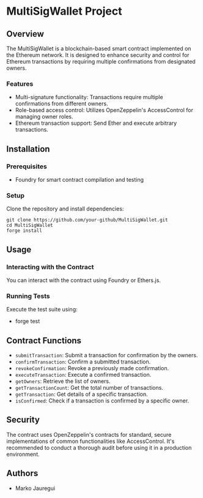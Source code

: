 # MultiSigWallet Project

## Overview

The MultiSigWallet is a blockchain-based smart contract implemented on the Ethereum network. It is designed to enhance security and control for Ethereum transactions by requiring multiple confirmations from designated owners.

### Features

- Multi-signature functionality: Transactions require multiple confirmations from different owners.
- Role-based access control: Utilizes OpenZeppelin's AccessControl for managing owner roles.
- Ethereum transaction support: Send Ether and execute arbitrary transactions.

## Installation

### Prerequisites

- Foundry for smart contract compilation and testing

### Setup

Clone the repository and install dependencies:

```
git clone https://github.com/your-github/MultiSigWallet.git
cd MultiSigWallet
forge install
```

## Usage

### Interacting with the Contract

You can interact with the contract using Foundry or Ethers.js.

### Running Tests

Execute the test suite using:

- forge test

## Contract Functions

- `submitTransaction`: Submit a transaction for confirmation by the owners.
- `confirmTransaction`: Confirm a submitted transaction.
- `revokeConfirmation`: Revoke a previously made confirmation.
- `executeTransaction`: Execute a confirmed transaction.
- `getOwners`: Retrieve the list of owners.
- `getTransactionCount`: Get the total number of transactions.
- `getTransaction`: Get details of a specific transaction.
- `isConfirmed`: Check if a transaction is confirmed by a specific owner.

## Security

The contract uses OpenZeppelin's contracts for standard, secure implementations of common functionalities like AccessControl. It's recommended to conduct a thorough audit before using it in a production environment.

## Authors

- Marko Jauregui
